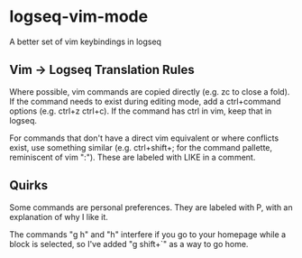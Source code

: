 # logseq-vim-mode
A better set of vim keybindings in logseq

## Vim -> Logseq Translation Rules

Where possible, vim commands are copied directly (e.g. zc to close a fold). If the command needs to exist during editing mode, add a ctrl+command options (e.g. ctrl+z ctrl+c). If the command has ctrl in vim, keep that in logseq.

For commands that don't have a direct vim equivalent or where conflicts exist, use something similar (e.g. ctrl+shift+; for the command pallette, reminiscent of vim ":"). These are labeled with LIKE in a comment.

## Quirks

Some commands are personal preferences. They are labeled with P, with an explanation of why I like it.

The commands "g h" and "h" interfere if you go to your homepage while a block is selected, so I've added "g shift+`" as a way to go home.

